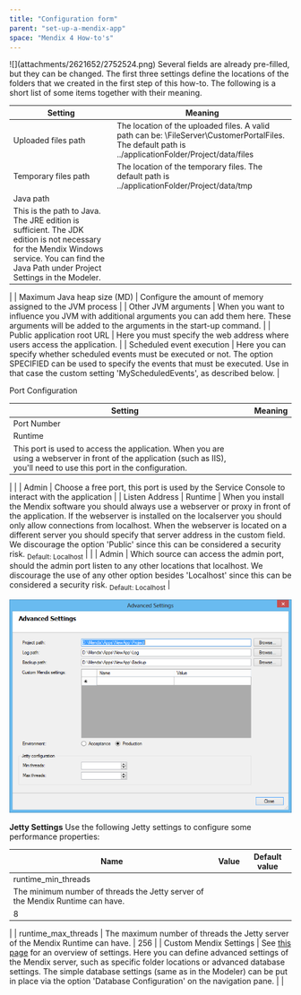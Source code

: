 ```yaml
---
title: "Configuration form"
parent: "set-up-a-mendix-app"
space: "Mendix 4 How-to's"
---
```

<This preliminary documentation is subject to change. It will be finished as soon as possible.>
![](attachments/2621652/2752524.png)
Several fields are already pre-filled, but they can be changed.
The first three settings define the locations of the folders that we created in the first step of this how-to. The following is a short list of some items together with their meaning.

| Setting | Meaning |
| --- | --- |
| Uploaded files path | The location of the uploaded files. A valid path can be: \\FileServer\CustomerPortalFiles. The default path is ../applicationFolder/Project/data/files |
| Temporary files path | The location of the temporary files. The default path is ../applicationFolder/Project/data/tmp |
| Java path
 | This is the path to Java. The JRE edition is sufficient. The JDK edition is not necessary for the Mendix Windows service. You can find the Java Path under Project Settings in the Modeler.
 |
| Maximum Java heap size (MD)
 | Configure the amount of memory assigned to the JVM process
 |
| Other JVM arguments
 | When you want to influence you JVM with additional arguments you can add them here. These arguments will be added to the arguments in the start-up command.
 |
| Public application root URL
 | Here you must specify the web address where users access the application.
 |
| Scheduled event execution
 | Here you can specify whether scheduled events must be executed or not. The option SPECIFIED can be used to specify the events that must be executed. Use in that case the custom setting 'MyScheduledEvents', as described below.
 |

Port Configuration

| Setting |   | Meaning |
| --- | --- | --- |
| Port Number
 | Runtime
 | This port is used to access the application. When you are using a webserver in front of the application (such as IIS), you'll need to use this port in the configuration.
 |
|
 | Admin
 | Choose a free port, this port is used by the Service Console to interact with the application
 |
| Listen Address
 | Runtime
 | When you install the Mendix software you should always use a webserver or proxy in front of the application. If the webserver is installed on the localserver you should only allow connections from localhost. When the webserver is located on a different server you should specify that server address in the custom field. We discourage the option 'Public' since this can be considered a security risk.
<sub>Default: Localhost</sub>
 |
|
 | Admin
 | Which source can access the admin port, should the admin port listen to any other locations that localhost. We discourage the use of any other option besides 'Localhost' since this can be considered a security risk.
<sub>Default: Localhost</sub>
 |

![](attachments/2621652/2752523.png)

**Jetty Settings**
Use the following Jetty settings to configure some performance properties:

| Name | Value | Default value |
| --- | --- | --- |
| runtime_min_threads
 | The minimum number of threads the Jetty server of the Mendix Runtime can have.
 | 8
 |
| runtime_max_threads
 | The maximum number of threads the Jetty server of the Mendix Runtime can have. | 256
 |
| Custom Mendix Settings
 | See [this page](/refguide4/Custom+Settings) for an overview of settings.
Here you can define advanced settings of the Mendix server, such as specific folder locations or advanced database settings. The simple database settings (same as in the Modeler) can be put in place via the option 'Database Configuration' on the navigation pane.
 |  |
